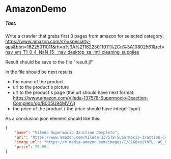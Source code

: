 # AmazonDemo

##### Tast:
Write  a crawler that grabs first 3 pages from amazon for selected category:\
https://www.amazon.com/s?i=specialty-aps&bbn=16225011011&rh=n%3A%2116225011011%2Cn%3A10802561&ref=nav_em_T1_0_4_NaN_15__nav_desktop_sa_intl_cleaning_supplies


Result should be save to the file "result.jl"

In the file should be next results:
 - the name of the product
 - url to the product`s picture
 - url to the product`s page (the url should have next format: https://www.amazon.com/Vileda-137578-Supermocio-3xaction-Completo/dp/B005U94MVY/)
 - the price of the product ( the price should have integer type)



As a conclusion json element should like this:
```json
{
    "name": "Vileda Supermocio 3xaction Completo",
    "url": "https://www.amazon.com/Vileda-137578-Supermocio-3xaction-Completo/dp/B005U94MVY/",
    "image_url": "https://m.media-amazon.com/images/I/81G8kuiYh7L._AC_UY218_ML3_.jpg",
    "price": 25.59
}
```